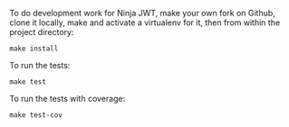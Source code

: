 
To do development work for Ninja JWT, make your own fork on Github,
clone it locally, make and activate a virtualenv for it, then from
within the project directory:

``` {.sourceCode .bash}
make install
```

To run the tests:

``` {.sourceCode .bash}
make test
```
To run the tests with coverage:

``` {.sourceCode .bash}
make test-cov
```
